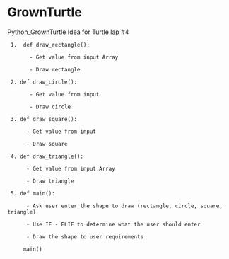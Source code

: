 # GrownTurtle
Python_GrownTurtle
    Idea for Turtle lap #4

     1.  def draw_rectangle():

           - Get value from input Array

           - Draw rectangle

     2. def draw_circle():

           - Get value from input

           - Draw circle

     3. def draw_square():

          - Get value from input

          - Draw square

     4. def draw_triangle():

          - Get value from input Array

          - Draw triangle

     5. def main():

          - Ask user enter the shape to draw (rectangle, circle, square, triangle)

          - Use IF - ELIF to determine what the user should enter

          - Draw the shape to user requirements

         main()


